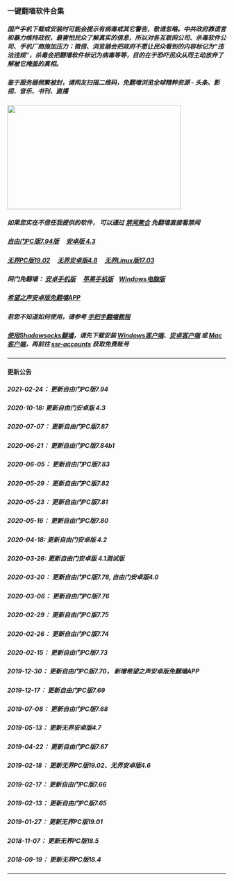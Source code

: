 ### 一键翻墙软件合集

##### 国产手机下载或安装时可能会提示有病毒或其它警告，敬请忽略。中共政府靠谎言和暴力维持政权，最害怕民众了解真实的信息，所以对各互联网公司、杀毒软件公司、手机厂商施加压力：微信、浏览器会把政府不愿让民众看到的内容标记为“违法违规”，杀毒会把翻墙软件标记为病毒等等，目的在于恐吓民众从而主动放弃了解被它掩盖的真相。


##### 鉴于服务器频繁被封，请网友扫描二维码，免翻墙浏览全球精粹资源 - 头条、影视、音乐、书刊、直播
<img src="http://gfw-breaker.win/videos/ogate.jpg" width="400px" height="240px"/>

##### 如果您实在不信任我提供的软件， 可以通过 [禁闻聚合](https://github.com/gfw-breaker/banned-news3/blob/master/README.md) 免翻墙直接看禁闻


##### <a href="https://cdn.jsdelivr.net/gh/gfw-breaker/nogfw/binary/fg794p.zip" targe="_blank">自由门PC版7.94版</a> &nbsp;  &nbsp; <a href="https://cdn.jsdelivr.net/gh/gfw-breaker/nogfw/binary/fgma43.apk" targe="_blank">安卓版 4.3</a>

##### <a href="https://cdn.jsdelivr.net/gh/gfw-breaker/nogfw/binary/u1902.zip" targe="_blank">无界PC版19.02</a> &nbsp;  &nbsp; <a href="https://cdn.jsdelivr.net/gh/gfw-breaker/nogfw/binary/um4.8.apk" targe="_blank">无界安卓版4.8</a> &nbsp;  &nbsp; <a href="https://cdn.jsdelivr.net/gh/gfw-breaker/nogfw/binary/ul" targe="_blank">无界Linux版17.03</a>

##### 网门免翻墙： <a href="https://cdn.jsdelivr.net/gh/gfw-breaker/nogfw/binary/oGate.apk" target="_blank">安卓手机版</a>  &nbsp;  &nbsp; <a href="https://testflight.apple.com/join/x1bytm91" target="_blank">苹果手机版</a>&nbsp;  &nbsp; <a href="https://cdn.jsdelivr.net/gh/opipe/up/oGate.zip" target="_blank">Windows电脑版</a>

##### <a href="https://cdn.jsdelivr.net/gh/gfw-breaker/nogfw/binary/oHopea.apk" targe="_blank">希望之声安卓版免翻墙APP</a>

##### 若您不知道如何使用，请参考 [手把手翻墙教程](https://github.com/gfw-breaker/guides/wiki)

##### [使用Shadowsocks翻墙](https://github.com/gfw-breaker/guides/wiki)，请先下载安装 [Windows客户端](https://github.com/gfw-breaker/nogfw/blob/master/binary/Shadowsocks-4.1.6.zip?raw=true)、[安卓客户端](https://github.com/gfw-breaker/nogfw/blob/master/binary/shadowsocks--universal-4.7.4.apk?raw=true) 或 [Mac客户端](https://github.com/gfw-breaker/nogfw/blob/master/binary/ShadowsocksX-NG.app.1.8.2.zip?raw=true)，再前往 [ssr-accounts](https://github.com/gfw-breaker/ssr-accounts) 获取免费账号

-----
#### 更新公告

##### 2021-02-24： 更新自由门PC版7.94
##### 2020-10-18:  更新自由门安卓版 4.3
##### 2020-07-07： 更新自由门PC版7.87
##### 2020-06-21： 更新自由门PC版7.84b1
##### 2020-06-05： 更新自由门PC版7.83
##### 2020-05-29： 更新自由门PC版7.82
##### 2020-05-23： 更新自由门PC版7.81
##### 2020-05-16： 更新自由门PC版7.80
##### 2020-04-18:  更新自由门安卓版 4.2
##### 2020-03-26:  更新自由门安卓版 4.1测试版
##### 2020-03-20： 更新自由门PC版7.78, 自由门安卓版4.0
##### 2020-03-06： 更新自由门PC版7.76
##### 2020-02-29： 更新自由门PC版7.75
##### 2020-02-26： 更新自由门PC版7.74
##### 2020-02-15： 更新自由门PC版7.73
##### 2019-12-30： 更新自由门PC版7.70， 新增希望之声安卓版免翻墙APP
##### 2019-12-17： 更新自由门PC版7.69
##### 2019-07-08： 更新自由门PC版7.68
##### 2019-05-13： 更新无界安卓版4.7
##### 2019-04-22： 更新自由门PC版7.67
##### 2019-02-18： 更新无界PC版19.02、无界安卓版4.6
##### 2019-02-17： 更新自由门PC版7.66
##### 2019-02-13： 更新自由门PC版7.65
##### 2019-01-27： 更新无界PC版19.01
##### 2018-11-07： 更新无界PC版18.5
##### 2018-09-19： 更新无界PC版18.4

----

<img src='http://gfw-breaker.win/nogfw.md' width='0px' height='0px'/>


